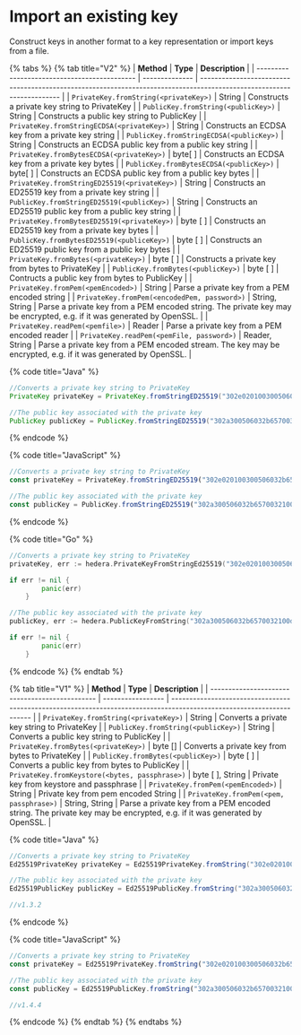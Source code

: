 # Import an existing key

Construct keys in another format to a key representation or import keys from a file.&#x20;

{% tabs %}
{% tab title="V2" %}
| **Method**                                   | **Type**       | **Description**                                                                                                       |
| -------------------------------------------- | -------------- | --------------------------------------------------------------------------------------------------------------------- |
| `PrivateKey.fromString(<privateKey>)`        | String         | Constructs a private key string to PrivateKey                                                                         |
| `PublicKey.fromString(<publicKey>)`          | String         | Constructs a public key string to PublicKey                                                                           |
| `PrivateKey.fromStringECDSA(<privateKey>)`   | String         | Constructs an ECDSA key from a private key string                                                                     |
| `PublicKey.fromStringECDSA(<publicKey>)`     | String         | Constructs an ECDSA public key from a public key string                                                               |
| `PrivateKey.fromBytesECDSA(<privateKey>)`    | byte\[ ]       | Constructs an ECDSA key from a private key bytes                                                                      |
| `PublicKey.fromBytesECDSA(<publicKey>)`      | byte\[ ]       | Constructs an ECDSA public key from a public key bytes                                                                |
| `PrivateKey.fromStringED25519(<privateKey>)` | String         | Constructs an ED25519 key from a private key string                                                                   |
| `PublicKey.fromStringED25519(<publicKey>)`   | String         | Constructs an ED25519 public key from a public key string                                                             |
| `PrivateKey.fromBytesED25519(<privateKey>)`  | byte \[ ]      | Constructs an ED25519 key from a private key bytes                                                                    |
| `PublicKey.fromBytesED25519(<publiceKey>)`   | byte \[ ]      | Constructs an ED25519 public key from a public key bytes                                                              |
| `PrivateKey.fromBytes(<privateKey>)`         | byte \[ ]      | Constructs a private key from bytes to PrivateKey                                                                     |
| `PublicKey.fromBytes(<publicKey>)`           | byte \[ ]      | Contructs a public key from bytes to PublicKey                                                                        |
| `PrivateKey.fromPem(<pemEncoded>)`           | String         | Parse a private key from a PEM encoded string                                                                         |
| `PrivateKey.fromPem(<encodedPem, password>)` | String, String | Parse a private key from a PEM encoded string. The private key may be encrypted, e.g. if it was generated by OpenSSL. |
| `PrivateKey.readPem(<pemfile>)`              | Reader         | Parse a private key from a PEM encoded reader                                                                         |
| `PrivateKey.readPem(<pemFile, password>)`    | Reader, String | Parse a private key from a PEM encoded stream. The key may be encrypted, e.g. if it was generated by OpenSSL.         |

{% code title="Java" %}
```java
//Converts a private key string to PrivateKey
PrivateKey privateKey = PrivateKey.fromStringED25519("302e020100300506032b657004220420d763df96caaabf192c67326e87c32a1ae4571f739022c77d2acaae5dd09cfb13");

//The public key associated with the private key
PublicKey publicKey = PublicKey.fromStringED25519("302a300506032b65700321008f556741dcb5e144e5cabfce5355ad5050ec7a6ea15787a5fd759d616e047d24");

```
{% endcode %}

{% code title="JavaScript" %}
```javascript
//Converts a private key string to PrivateKey
const privateKey = PrivateKey.fromStringED25519("302e020100300506032b657004220420d763df96caaabf192c67326e87c32a1ae4571f739022c77d2acaae5dd09cfb13");

//The public key associated with the private key
const publicKey = PublicKey.fromStringED25519("302a300506032b65700321008f556741dcb5e144e5cabfce5355ad5050ec7a6ea15787a5fd759d616e047d24");

```
{% endcode %}

{% code title="Go" %}
```go
//Converts a private key string to PrivateKey
privateKey, err := hedera.PrivateKeyFromStringEd25519("302e020100300506032b65700422042012a4a4add3d885bd61d7ce5cff88c5ef2d510651add00a7f64cb90de3359b105")

if err != nil {
		panic(err)
	}

//The public key associated with the private key
publicKey, err := hedera.PublicKeyFromString("302a300506032b6570032100d292412f1c86507224c1db656050c2162c91983540d608f6a31e9b43359bc5e")

if err != nil {
		panic(err)
	}
```
{% endcode %}
{% endtab %}

{% tab title="V1" %}
| **Method**                                     | **Type**          | **Description**                                                                                                       |
| ---------------------------------------------- | ----------------- | --------------------------------------------------------------------------------------------------------------------- |
| `PrivateKey.fromString(<privateKey>)`          | String            | Converts a private key string to PrivateKey                                                                           |
| `PublicKey.fromString(<publicKey>)`            | String            | Converts a public key string to PublicKey                                                                             |
| `PrivateKey.fromBytes(<privateKey>)`           | byte \[]          | Converts a private key from bytes to PrivateKey                                                                       |
| `PublicKey.fromBytes(<publicKey>)`             | byte \[ ]         | Converts a public key from bytes to PublicKey                                                                         |
| `PrivateKey.fromKeystore(<bytes, passphrase>)` | byte \[ ], String | Private key from keystore and passphrase                                                                              |
| `PrivateKey.fromPem(<pemEncoded>)`             | String            | Private key from pem encoded String                                                                                   |
| `PrivateKey.fromPem(<pem, passphrase>)`        | String, String    | Parse a private key from a PEM encoded string. The private key may be encrypted, e.g. if it was generated by OpenSSL. |

{% code title="Java" %}
```java
//Converts a private key string to PrivateKey
Ed25519PrivateKey privateKey = Ed25519PrivateKey.fromString("302e020100300506032b6570042204201d5b7516488d7010e3730ab7432f7115a7588ad76553153f6e108c62cbd1ff25");

//The public key associated with the private key
Ed25519PublicKey publicKey = Ed25519PublicKey.fromString("302a300506032b6570032100d292412f1c86507224c1db656050c2162c91983540d608f6a31e9b43359bc5e");

//v1.3.2
```
{% endcode %}

{% code title="JavaScript" %}
```javascript
//Converts a private key string to PrivateKey
const privateKey = Ed25519PrivateKey.fromString("302e020100300506032b6570042204201d5b7516488d7010e3730ab7432f7115a7588ad76553153f6e108c62cbd1ff25");

//The public key associated with the private key
const publicKey = Ed25519PublicKey.fromString("302a300506032b6570032100d292412f1c86507224c1db656050c2162c91983540d608f6a31e9b43359bc5e");

//v1.4.4
```
{% endcode %}
{% endtab %}
{% endtabs %}

####
